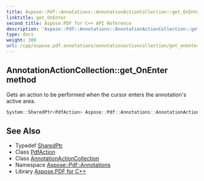 ```yaml
---
title: Aspose::Pdf::Annotations::AnnotationActionCollection::get_OnEnter method
linktitle: get_OnEnter
second_title: Aspose.PDF for C++ API Reference
description: 'Aspose::Pdf::Annotations::AnnotationActionCollection::get_OnEnter method. Gets an action to be performed when the cursor enters the annotation''s active area in C++.'
type: docs
weight: 300
url: /cpp/aspose.pdf.annotations/annotationactioncollection/get_onenter/
---
```

## AnnotationActionCollection::get_OnEnter method


Gets an action to be performed when the cursor enters the annotation's active area.

```cpp
System::SharedPtr<PdfAction> Aspose::Pdf::Annotations::AnnotationActionCollection::get_OnEnter()
```

## See Also

* Typedef [SharedPtr](../../../system/sharedptr/)
* Class [PdfAction](../../pdfaction/)
* Class [AnnotationActionCollection](../)
* Namespace [Aspose::Pdf::Annotations](../../)
* Library [Aspose.PDF for C++](../../../)
